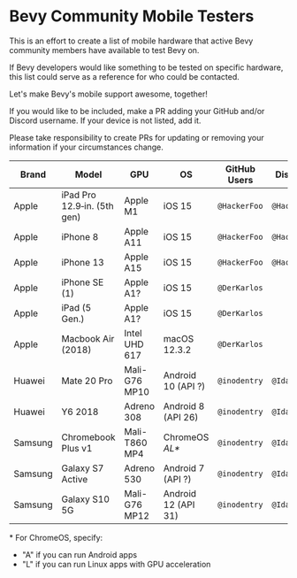 # Bevy Community Mobile Testers

This is an effort to create a list of mobile hardware that active Bevy
community members have available to test Bevy on.

If Bevy developers would like something to be tested on specific hardware,
this list could serve as a reference for who could be contacted.

Let's make Bevy's mobile support awesome, together!

If you would like to be included, make a PR adding your GitHub and/or
Discord username. If your device is not listed, add it.

Please take responsibility to create PRs for updating or removing your
information if your circumstances change.

|Brand  |Model             |GPU           |OS                 |GitHub Users            |Discord Users                   |
|-------|------------------|--------------|-------------------|------------------------|--------------------------------|
|Apple  |iPad Pro 12.9‑in. (5th gen)|Apple M1 |iOS 15         |`@HackerFoo`            |`@HackerFoo#1409`               |
|Apple  |iPhone 8          |Apple A11     |iOS 15             |`@HackerFoo`            |`@HackerFoo#1409`               |
|Apple  |iPhone 13         |Apple A15     |iOS 15             |`@HackerFoo`            |`@HackerFoo#1409`               |
|Apple  |iPhone SE (1)     |Apple A1?     |iOS 15             |`@DerKarlos`            |                                |
|Apple  |iPad (5 Gen.)     |Apple A1?     |iOS 15             |`@DerKarlos`            |                                |
|Apple  |Macbook Air (2018)|Intel UHD 617 |macOS 12.3.2       |`@DerKarlos`            |                                |
|Huawei |Mate 20 Pro       |Mali-G76  MP10|Android 10 (API ?) |`@inodentry`            |`@Ida Iyes#0981`                |
|Huawei |Y6 2018           |Adreno 308    |Android 8 (API 26) |`@inodentry`            |`@Ida Iyes#0981`                |
|Samsung|Chromebook Plus v1|Mali-T860 MP4 |ChromeOS _AL*_     |`@inodentry`            |`@Ida Iyes#0981`                |
|Samsung|Galaxy S7 Active  |Adreno 530    |Android 7 (API ?)  |`@inodentry`            |`@Ida Iyes#0981`                |
|Samsung|Galaxy S10 5G     |Mali-G76  MP12|Android 12 (API 31)|`@inodentry`            |`@Ida Iyes#0981`                |

\* For ChromeOS, specify:
 - "A" if you can run Android apps
 - "L" if you can run Linux apps with GPU acceleration
